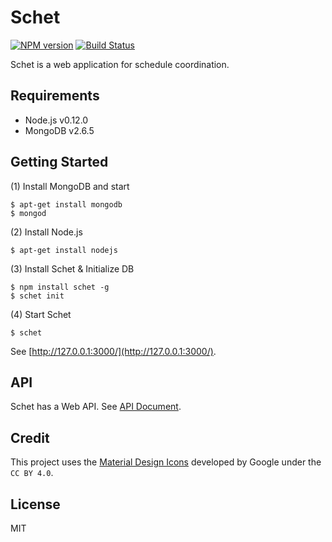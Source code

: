 # Schet

[![NPM version][npm-image]][npm-url] [![Build Status](https://travis-ci.org/shrhdk/schet.svg?branch=master)](travis-url)

Schet is a web application for schedule coordination.

## Requirements

- Node.js v0.12.0
- MongoDB v2.6.5

## Getting Started

(1) Install MongoDB and start

```
$ apt-get install mongodb
$ mongod
```

(2) Install Node.js

```
$ apt-get install nodejs
```

(3) Install Schet & Initialize DB

```
$ npm install schet -g
$ schet init
```

(4) Start Schet

```
$ schet
```

See [http://127.0.0.1:3000/](http://127.0.0.1:3000/).

## API

Schet has a Web API. See [API Document](doc/API.md).

## Credit

This project uses the [Material Design Icons](https://github.com/google/material-design-icons) developed by Google under the `CC BY 4.0`.

## License

MIT

[npm-url]: https://npmjs.org/package/schet
[npm-image]: https://badge.fury.io/js/schet.svg
[travis-url]: https://travis-ci.org/shrhdk/schet
